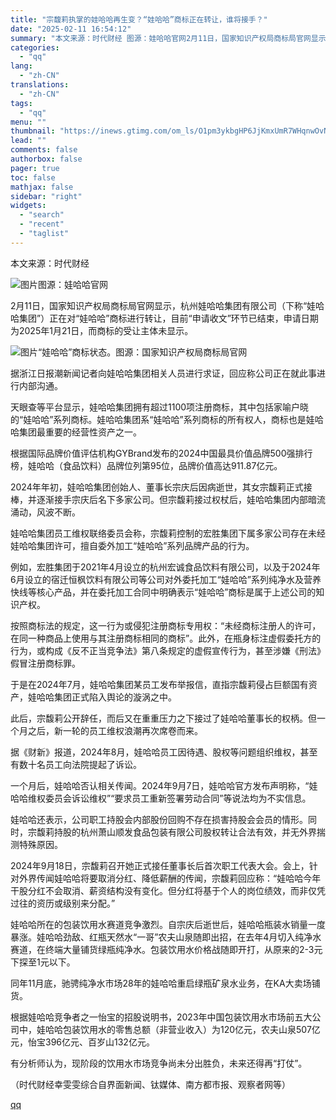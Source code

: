 ```yaml
---
title: "宗馥莉执掌的娃哈哈再生变？“娃哈哈”商标正在转让，谁将接手？"
date: "2025-02-11 16:54:12"
summary: "本文来源：时代财经 图源：娃哈哈官网2月11日，国家知识产权局商标局官网显示，杭州娃哈哈集团有限公司..."
categories:
  - "qq"
lang:
  - "zh-CN"
translations:
  - "zh-CN"
tags:
  - "qq"
menu: ""
thumbnail: "https://inews.gtimg.com/om_ls/O1pm3ykbgHP6JjKmxUmR7WHqnwOvNfeK24xffN5vkRX7UAA_640360/0"
lead: ""
comments: false
authorbox: false
pager: true
toc: false
mathjax: false
sidebar: "right"
widgets:
  - "search"
  - "recent"
  - "taglist"
---
```


本文来源：时代财经

![图片](https://inews.gtimg.com/om_bt/Om0LyKR9cgNdZHR56yLNK7aKC8z485HyfD8-7d6hy1siEAA/641)图源：娃哈哈官网

2月11日，国家知识产权局商标局官网显示，杭州娃哈哈集团有限公司（下称“娃哈哈集团”）正在对“娃哈哈”商标进行转让，目前“申请收文”环节已结束，申请日期为2025年1月21日，而商标的受让主体未显示。

![图片](https://inews.gtimg.com/om_bt/OMyH_50m-TtD7kg3wKA60p5Xm5qUWaBxmr03svFXgQVFMAA/641)“娃哈哈”商标状态。图源：国家知识产权局商标局官网

据浙江日报潮新闻记者向娃哈哈集团相关人员进行求证，回应称公司正在就此事进行内部沟通。

天眼查等平台显示，娃哈哈集团拥有超过1100项注册商标，其中包括家喻户晓的“娃哈哈”系列商标。娃哈哈集团系“娃哈哈”系列商标的所有权人，商标也是娃哈哈集团最重要的经营性资产之一。

根据国际品牌价值评估机构GYBrand发布的2024中国最具价值品牌500强排行榜，娃哈哈（食品饮料）品牌位列第95位，品牌价值高达911.87亿元。

2024年年初，娃哈哈集团创始人、董事长宗庆后因病逝世，其女宗馥莉正式接棒，并逐渐接手宗庆后名下多家公司。但宗馥莉接过权杖后，娃哈哈集团内部暗流涌动，风波不断。

娃哈哈集团员工维权联络委员会称，宗馥莉控制的宏胜集团下属多家公司存在未经娃哈哈集团许可，擅自委外加工“娃哈哈”系列品牌产品的行为。

例如，宏胜集团于2021年4月设立的杭州宏诚食品饮料有限公司，以及于2024年6月设立的宿迁恒枫饮料有限公司等公司对外委托加工“娃哈哈”系列纯净水及营养快线等核心产品，并在委托加工合同中明确表示“娃哈哈”商标是属于上述公司的知识产权。

按照商标法的规定，这一行为或侵犯注册商标专用权：“未经商标注册人的许可，在同一种商品上使用与其注册商标相同的商标”。此外，在瓶身标注虚假委托方的行为，或构成《反不正当竞争法》第八条规定的虚假宣传行为，甚至涉嫌《刑法》假冒注册商标罪。

于是在2024年7月，娃哈哈集团某员工发布举报信，直指宗馥莉侵占巨额国有资产，娃哈哈集团正式陷入舆论的漩涡之中。

此后，宗馥莉公开辞任，而后又在重重压力之下接过了娃哈哈董事长的权柄。但一个月之后，新一轮的员工维权浪潮再次席卷而来。

据《财新》报道，2024年8月，娃哈哈员工因待遇、股权等问题组织维权，甚至有数十名员工向法院提起了诉讼。

一个月后，娃哈哈否认相关传闻。2024年9月7日，娃哈哈官方发布声明称，“娃哈哈维权委员会诉讼维权”“要求员工重新签署劳动合同”等说法均为不实信息。

娃哈哈还表示，公司职工持股会内部股份回购不存在损害持股会会员的情形。同时，宗馥莉持股的杭州萧山顺发食品包装有限公司股权转让合法有效，并无外界揣测特殊原因。

2024年9月18日，宗馥莉召开她正式接任董事长后首次职工代表大会。会上，针对外界传闻娃哈哈将要取消分红、降低薪酬的传闻，宗馥莉回应称：“娃哈哈今年干股分红不会取消、薪资结构没有变化。但分红将基于个人的岗位绩效，而非仅凭过往的资历或级别来分配。”

娃哈哈所在的包装饮用水赛道竞争激烈。自宗庆后逝世后，娃哈哈瓶装水销量一度暴涨。娃哈哈劲敌、红瓶天然水“一哥”农夫山泉随即出招，在去年4月切入纯净水赛道，在终端大量铺货绿瓶纯净水。包装饮用水价格战随即开打，从原来的2-3元下探至1元以下。

同年11月底，驰骋纯净水市场28年的娃哈哈重启绿瓶矿泉水业务，在KA大卖场铺货。

根据娃哈哈竞争者之一怡宝的招股说明书，2023年中国包装饮用水市场前五大公司中，娃哈哈包装饮用水的零售总额（非营业收入）为120亿元，农夫山泉507亿元，怡宝396亿元、百岁山132亿元。

有分析师认为，现阶段的饮用水市场竞争尚未分出胜负，未来还得再“打仗”。

（时代财经幸雯雯综合自界面新闻、钛媒体、南方都市报、观察者网等）

[qq](https://new.qq.com/rain/a/20250211A06BW000)

